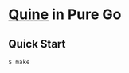 # [Quine](https://en.wikipedia.org/wiki/Quine_(computing)) in Pure Go 

## Quick Start

```console
$ make
```

